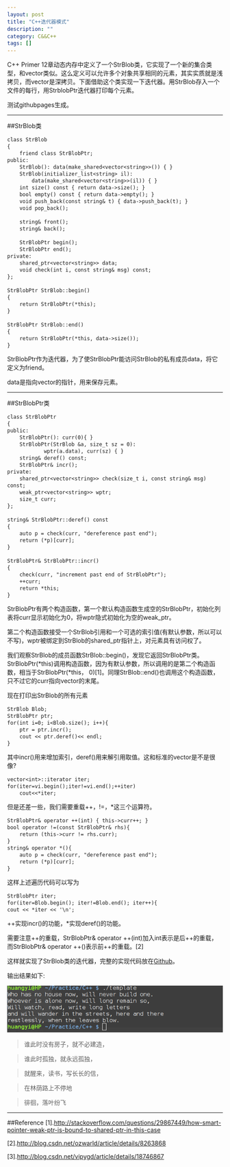 ```yaml
---
layout: post
title: "C++迭代器模式"
description: ""
category: C&&C++
tags: []
---
```


C++ Primer 12章动态内存中定义了一个StrBlob类，它实现了一个新的集合类型，和vector类似。这么定义可以允许多个对象共享相同的元素，其实实质就是浅拷贝，而vector是深拷贝。下面借助这个类实现一下迭代器。用StrBlob存入一个文件的每行，用StrblobPtr迭代器打印每个元素。

测试githubpages生成。

----------------------------------------

##StrBlob类

```
class StrBlob
{
    friend class StrBlobPtr;
public:
    StrBlob(): data(make_shared<vector<string>>()) { }
    StrBlob(initializer_list<string> il): 
        data(make_shared<vector<string>>(il)) { }
    int size() const { return data->size(); }
    bool empty() const { return data->empty(); }
    void push_back(const string& t) { data->push_back(t); }
    void pop_back();

    string& front();
    string& back();

    StrBlobPtr begin();
    StrBlobPtr end();
private:
    shared_ptr<vector<string>> data;
    void check(int i, const string& msg) const;
};

StrBlobPtr StrBlob::begin() 
{
    return StrBlobPtr(*this); 
}

StrBlobPtr StrBlob::end()
{
    return StrBlobPtr(*this, data->size()); 
}

```
StrBlobPtr作为迭代器，为了使StrBlobPtr能访问StrBlob的私有成员data，将它定义为friend。

data是指向vector<string>的指针，用来保存元素。

--------------------------------------------

##StrBlobPtr类

```
class StrBlobPtr
{
public:
    StrBlobPtr(): curr(0){ }
    StrBlobPtr(StrBlob &a, size_t sz = 0):
            wptr(a.data), curr(sz) { }
    string& deref() const;
    StrBlobPtr& incr();
private:
    shared_ptr<vector<string>> check(size_t i, const string& msg) const;
    weak_ptr<vector<string>> wptr;
    size_t curr;
};

string& StrBlobPtr::deref() const
{
    auto p = check(curr, "dereference past end");
    return (*p)[curr];
}

StrBlobPtr& StrBlobPtr::incr()
{
    check(curr, "increment past end of StrBlobPtr");
    ++curr;
    return *this;
}

```
StrBlobPtr有两个构造函数，第一个默认构造函数生成空的StrBlobPtr，初始化列表将curr显示初始化为0，将wptr隐式初始化为空的weak_ptr。

第二个构造函数接受一个StrBlob引用和一个可选的索引值(有默认参数，所以可以不写)，wptr被绑定到StrBlob的shared_ptr指针上，对元素具有访问权了。

我们观察StrBlob的成员函数StrBlob::begin()，发现它返回StrBlobPtr类。StrBlobPtr(\*this)调用构造函数，因为有默认参数，所以调用的是第二个构造函数，相当于StrBlobPtr(\*this， 0)[1]。同理StrBlob::end()也调用这个构造函数，只不过它的curr指向vector的末尾。

现在打印出StrBlob的所有元素

```
StrBlob Blob;
StrBlobPtr ptr;
for(int i=0; i<Blob.size(); i++){
	ptr = ptr.incr();
	cout << ptr.deref()<< endl;
}
```

其中incr()用来增加索引，deref()用来解引用取值。这和标准的vector是不是很像?

```
vector<int>::iterator iter;
for(iter=vi.begin();iter!=vi.end();++iter)
    cout<<*iter;   
```
但是还差一些，我们需要重载++，!=，*这三个运算符。

```
StrBlobPtr& operator ++(int) { this->curr++; }
bool operator !=(const StrBlobPtr& rhs){
    return (this->curr != rhs.curr);
}
string& operator *(){
    auto p = check(curr, "dereference past end");
    return (*p)[curr];
}
```

这样上述遍历代码可以写为

```
StrBlobPtr iter;
for(iter=Blob.begin(); iter!=Blob.end(); iter++){
cout << *iter << '\n';
```

++实现incr()的功能，*实现deref()的功能。

需要注意++的重载，StrBlobPtr& operator ++(int)加入int表示是后++的重载，而StrBlobPtr& operator ++()表示前++的重载。[2]

这样就实现了StrBlob类的迭代器，完整的实现代码放在[Github](https://github.com/Huangtuzhi/CppPrimer/blob/master/ch12/ex12_20.cpp)。

输出结果如下:

![图片](/assets/images/iteratorpattern1.png)

> 谁此时没有房子，就不必建造， 

> 谁此时孤独，就永远孤独，

> 就醒来，读书，写长长的信， 

> 在林荫路上不停地 

> 徘徊，落叶纷飞 


--------------------------------------

##Reference
[1].http://stackoverflow.com/questions/29867449/how-smart-pointer-weak-ptr-is-bound-to-shared-ptr-in-this-case

[2].http://blog.csdn.net/ozwarld/article/details/8263868

[3].http://blog.csdn.net/vipygd/article/details/18746867
